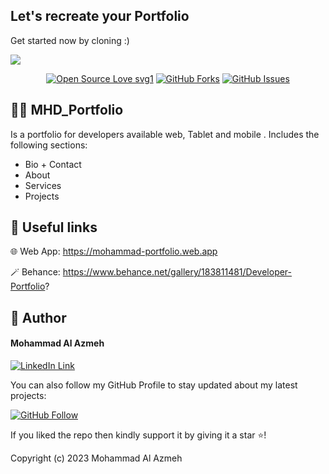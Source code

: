 ## Let's recreate your Portfolio

Get started now by cloning :)

<img src="https://i.ibb.co/MGzVtsD/portfolio.png">


<br>

<div align="center">

[![Open Source Love svg1](https://badges.frapsoft.com/os/v1/open-source.svg?v=103)](#)
[![GitHub Forks](https://img.shields.io/github/forks/saadhaxxan/Car_Game_Python_Pygame.svg?style=social&label=Fork&maxAge=2592000)](https://github.com/Mhd-Az100/mhd_portfolio_v2/fork)
[![GitHub Issues](https://img.shields.io/github/issues/saadhaxxan/Car_Game_Python_Pygame.svg?style=flat&label=Issues&maxAge=2592000)](https://github.com/Mhd-Az100/mhd_portfolio_v2/issues)

</div>

## 🧑‍💻 MHD_Portfolio
Is a portfolio for developers available web, Tablet and mobile . Includes the following sections:
- Bio + Contact
- About
- Services
- Projects

## 🔗 Useful links

🌐 Web App: https://mohammad-portfolio.web.app


🪄 Behance: https://www.behance.net/gallery/183811481/Developer-Portfolio?



## 🧑 Author

#### Mohammad Al Azmeh
[![LinkedIn Link](https://img.shields.io/badge/Connect-Mohammad-blue.svg?logo=linkedin&longCache=true&style=social&label=Connect
)](https://www.linkedin.com/in/mohammad-al-azmeh/)

You can also follow my GitHub Profile to stay updated about my latest projects:

[![GitHub Follow](https://img.shields.io/badge/Connect-Mohammad-blue.svg?logo=Github&longCache=true&style=social&label=Follow)](https://github.com/Mhd-Az100)

If you liked the repo then kindly support it by giving it a star ⭐!

Copyright (c) 2023 Mohammad Al Azmeh
